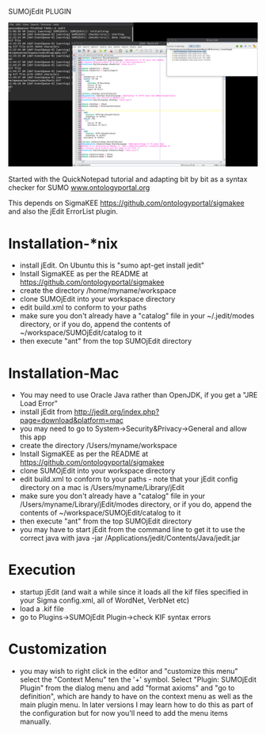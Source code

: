 SUMOjEdit PLUGIN

![screenshot](https://github.com/ontologyportal/SUMOjEdit/raw/master/screenshot.jpeg)

Started with the QuickNotepad tutorial and adapting bit by bit as a syntax checker for SUMO
www.ontologyportal.org

This depends on SigmaKEE https://github.com/ontologyportal/sigmakee and also the jEdit ErrorList plugin.

Installation-*nix
=============================
- install jEdit.  On Ubuntu this is "sumo apt-get install jedit"
- Install SigmaKEE as per the README at https://github.com/ontologyportal/sigmakee
- create the directory /home/myname/workspace
- clone SUMOjEdit into your workspace directory
- edit build.xml to conform to your paths
- make sure you don't already have a "catalog" file in your ~/.jedit/modes directory, 
or if you do, append the contents of ~/workspace/SUMOjEdit/catalog to it
- then execute "ant" from the top SUMOjEdit directory

Installation-Mac
=============================
- You may need to use Oracle Java rather than OpenJDK, if you get a "JRE Load Error"
- install jEdit from http://jedit.org/index.php?page=download&platform=mac
- you may need to go to System->Security&Privacy->General and allow this app
- create the directory /Users/myname/workspace
- Install SigmaKEE as per the README at https://github.com/ontologyportal/sigmakee
- clone SUMOjEdit into your workspace directory
- edit build.xml to conform to your paths - note that your jEdit config directory on a 
  mac is /Users/myname/Library/jEdit
- make sure you don't already have a "catalog" file in your 
/Users/myname/Library/jEdit/modes directory, 
  or if you do, append the contents of ~/workspace/SUMOjEdit/catalog to it
- then execute "ant" from the top SUMOjEdit directory
- you may have to start jEdit from the command line to get it to use the correct java with
  java -jar /Applications/jedit/Contents/Java/jedit.jar

Execution
=============================
- startup jEdit (and wait a while since it loads all the kif files specified in your Sigma config.xml,
  all of WordNet, VerbNet etc)
- load a .kif file
- go to Plugins->SUMOjEdit Plugin->check KIF syntax errors

Customization
=============================
- you may wish to right click in the editor and "customize this menu" select the "Context Menu"
ten the '+' symbol.  Select "Plugin: SUMOjEdit Plugin" from the dialog menu and add 
"format axioms" and "go to definition", which are handy to have on the context menu as well
as the main plugin menu.  In later versions I may learn how to do this as part of the configuration
but for now you'll need to add the menu items manually.
